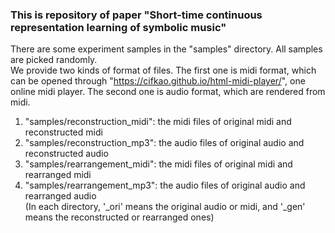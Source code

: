 ### This is repository of paper "Short-time continuous representation learning of symbolic music"
There are some experiment samples in the "samples" directory.  All samples are picked randomly.   
We provide two kinds of format of files. The first one is midi format, which can be opened through "https://cifkao.github.io/html-midi-player/", one online midi player. 
The second one is audio format, which are rendered from midi.    
1) "samples/reconstruction_midi": the midi files of original midi and reconstructed midi
2) "samples/reconstruction_mp3": the audio files of original audio and reconstructed audio
3) "samples/rearrangement_midi": the midi files of original midi and rearranged midi
4) "samples/rearrangement_mp3": the audio files of original audio and rearranged audio        
(In each directory, '_ori' means the original audio or midi, and '_gen' means the reconstructed or rearranged ones)
